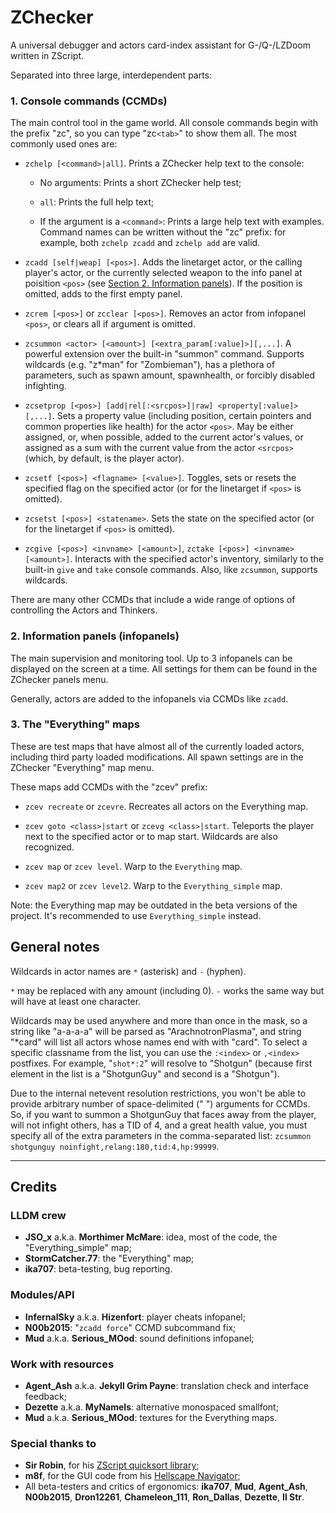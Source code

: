 # ZChecker

A universal debugger and actors card-index assistant for G-/Q-/LZDoom written in ZScript.

Separated into three large, interdependent parts:


### 1. Console commands (CCMDs)

The main control tool in the game world. All console commands begin with the prefix "zc", so you can type "zc`<tab>`" to show them all. The most commonly used ones are:

- `zchelp [<command>|all]`. Prints a ZChecker help text to the console:
  
  - No arguments: Prints a short ZChecker help test;
  
  - `all`: Prints the full help text;
  
  - If the argument is a `<command>`: Prints a large help text with examples. Command names can be written without the "zc" prefix: for example, both `zchelp zcadd` and `zchelp add` are valid.

- `zcadd [self|weap] [<pos>]`. Adds the linetarget actor, or the calling player's actor, or the currently selected weapon to the info panel at poisition `<pos>` (see [Section 2. Information panels](#2-information-panels-infopanels)). If the position is omitted, adds to the first empty panel.

- `zcrem [<pos>]` or `zcclear [<pos>]`. Removes an actor from infopanel `<pos>`, or clears all if argument is omitted.

- `zcsummon <actor> [<amount>] [<extra_param[:value]>][,...]`. A powerful extension over the built-in "summon" command. Supports wildcards (e.g. "z*man" for "Zombieman"), has a plethora of parameters, such as spawn amount, spawnhealth, or forcibly disabled infighting.

- `zcsetprop [<pos>] [add|rel[:<srcpos>]|raw] <property[:value]>[,...]`. Sets a property value (including position, certain pointers and common properties like health) for the actor `<pos>`. May be either assigned, or, when possible, added to the current actor's values, or assigned as a sum with the current value from the actor `<srcpos>` (which, by default, is the player actor).

- `zcsetf [<pos>] <flagname> [<value>]`. Toggles, sets or resets the specified flag on the specified actor (or for the linetarget if `<pos>` is omitted).

- `zcsetst [<pos>] <statename>`. Sets the state on the specified actor (or for the linetarget if `<pos>` is omitted).

- `zcgive [<pos>] <invname> [<amount>]`, `zctake [<pos>] <invname> [<amount>]`. Interacts with the specified actor's inventory, similarly to the built-in `give` and `take` console commands. Also, like `zcsummon`, supports wildcards.

There are many other CCMDs that include a wide range of options of controlling the Actors and Thinkers.


### 2. Information panels (infopanels)

The main supervision and monitoring tool. Up to 3 infopanels can be displayed on the screen at a time. All settings for them can be found in the ZChecker panels menu.

Generally, actors are added to the infopanels via CCMDs like `zcadd`.


### 3. The "Everything" maps

These are test maps that have almost all of the currently loaded actors, including third party loaded modifications. All spawn settings are in the ZChecker "Everything" map menu.

These maps add CCMDs with the "zcev" prefix:

- `zcev recreate` or `zcevre`. Recreates all actors on the Everything map.

- `zcev goto <class>|start` or `zcevg <class>|start`. Teleports the player next to the specified actor or to map start. Wildcards are also recognized.

- `zcev map` or `zcev level`. Warp to the `Everything` map.

- `zcev map2` or `zcev level2`. Warp to the `Everything_simple` map.

Note: the Everything map may be outdated in the beta versions of the project. It's recommended to use `Everything_simple` instead.


## General notes

Wildcards in actor names are `*` (asterisk) and `-` (hyphen).

`*` may be replaced with any amount (including 0). `-` works the same way but will have at least one character.

Wildcards may be used anywhere and more than once in the mask, so a string like "a-a-a-a" will be parsed as "ArachnotronPlasma", and string "*card" will list all actors whose names end with with "card". To select a specific classname from the list, you can use the `:<index>` or `,<index>` postfixes. For example, "`shot*:2`" will resolve to "Shotgun" (because first element in the list is a "ShotgunGuy" and second is a "Shotgun").

Due to the internal netevent resolution restrictions, you won't be able to provide arbitrary number of space-delimited (" ") arguments for CCMDs. So, if you want to summon a ShotgunGuy that faces away from the player, will not infight others, has a TID of 4, and a great health value, you must specify all of the extra parameters in the comma-separated list: `zcsummon shotgunguy noinfight,relang:180,tid:4,hp:99999`.


---

## Credits

### LLDM crew

- **JSO_x** a.k.a. **Morthimer McMare**: idea, most of the code, the "Everything_simple" map;
- **StormCatcher.77**: the "Everything" map;
- **ika707**: beta-testing, bug reporting.


### Modules/API

- **InfernalSky** a.k.a. **Hizenfort**: player cheats infopanel;
- **N00b2015**: "`zcadd force`" CCMD subcommand fix;
- **Mud** a.k.a. **Serious_MOod**: sound definitions infopanel;


### Work with resources

- **Agent_Ash** a.k.a. **Jekyll Grim Payne**: translation check and interface feedback;
- **Dezette** a.k.a. **MyNameIs**: alternative monospaced smallfont;
- **Mud** a.k.a. **Serious_MOod**: textures for the Everything maps.


### Special thanks to

- **Sir Robin**, for his [ZScript quicksort library](https://forum.zdoom.org/viewtopic.php?f=105&t=75757);
- **m8f**, for the GUI code from his [Hellscape Navigator](https://forum.zdoom.org/viewtopic.php?t=61643);
- All beta-testers and critics of ergonomics: **ika707**, **Mud**, **Agent_Ash**, **N00b2015**, **Dron12261**, **Chameleon_111**, **Ron_Dallas**, **Dezette**, **Il Str**.
